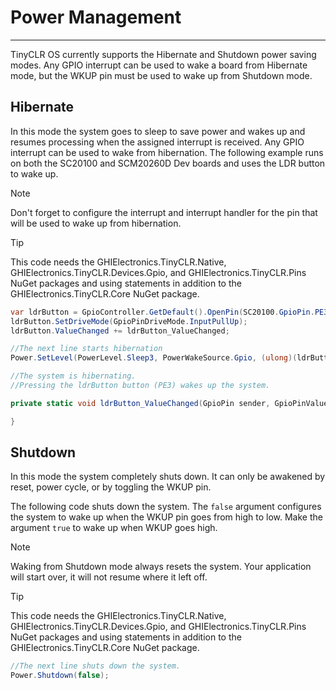 # Power Management
---
TinyCLR OS currently supports the Hibernate and Shutdown power saving modes. Any GPIO interrupt can be used to wake a board from Hibernate mode, but the WKUP pin must be used to wake up from Shutdown mode.

## Hibernate 
In this mode the system goes to sleep to save power and wakes up and resumes processing when the assigned interrupt is received. Any GPIO interrupt can be used to wake from hibernation. The following example runs on both the SC20100 and SCM20260D Dev boards and uses the LDR button to wake up. 

> [!Note]
> Don't forget to configure the interrupt and interrupt handler for the pin that will be used to wake up from hibernation.

> [!Tip]
> This code needs the GHIElectronics.TinyCLR.Native, GHIElectronics.TinyCLR.Devices.Gpio, and GHIElectronics.TinyCLR.Pins NuGet packages and using statements in addition to the GHIElectronics.TinyCLR.Core NuGet package.

```cs
var ldrButton = GpioController.GetDefault().OpenPin(SC20100.GpioPin.PE3);
ldrButton.SetDriveMode(GpioPinDriveMode.InputPullUp);
ldrButton.ValueChanged += ldrButton_ValueChanged;

//The next line starts hibernation
Power.SetLevel(PowerLevel.Sleep3, PowerWakeSource.Gpio, (ulong)(ldrButton.PinNumber));

//The system is hibernating.
//Pressing the ldrButton button (PE3) wakes up the system.

private static void ldrButton_ValueChanged(GpioPin sender, GpioPinValueChangedEventArgs e) {

}

```

## Shutdown
In this mode the system completely shuts down. It can only be awakened by reset, power cycle, or by toggling the WKUP pin.

The following code shuts down the system. The `false` argument configures the system to wake up when the WKUP pin goes from high to low. Make the argument `true` to wake up when WKUP goes high.

> [!Note]
> Waking from Shutdown mode always resets the system. Your application will start over, it will not resume where it left off.

> [!Tip]
> This code needs the GHIElectronics.TinyCLR.Native, GHIElectronics.TinyCLR.Devices.Gpio, and GHIElectronics.TinyCLR.Pins NuGet packages and using statements in addition to the GHIElectronics.TinyCLR.Core NuGet package.

```cs
//The next line shuts down the system.
Power.Shutdown(false); 

```
